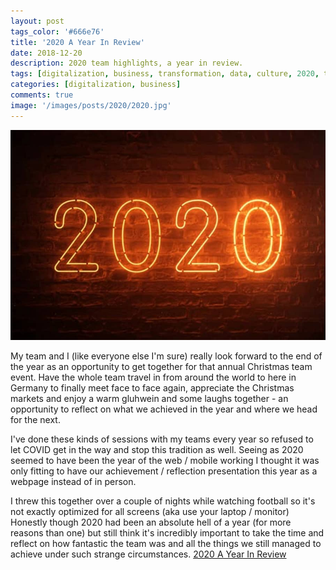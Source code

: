 ```yaml
---
layout: post
tags_color: '#666e76'
title: '2020 A Year In Review'
date: 2018-12-20
description: 2020 team highlights, a year in review.
tags: [digitalization, business, transformation, data, culture, 2020, team, review, summary, projects, digital, highlights]
categories: [digitalization, business]
comments: true
image: '/images/posts/2020/2020.jpg'
---
```

![](/images/posts/2020/2020.jpg)

My team and I (like everyone else I'm sure) really look forward to the end of the year as an opportunity to get together for that annual Christmas team event. Have the whole team travel in from around the world to here in Germany to finally meet face to face again, appreciate the Christmas markets and enjoy a warm gluhwein and some laughs together - an opportunity to reflect on what we achieved in the year and where we head for the next. 

I've done these kinds of sessions with my teams every year so refused to let COVID get in the way and stop this tradition as well. Seeing as 2020 seemed to have been the year of the web / mobile working I thought it was only fitting to have our achievement / reflection presentation this year as a webpage instead of in person.

I threw this together over a couple of nights while watching football so it's not exactly optimized for all screens (aka use your laptop / monitor) Honestly though 2020 had been an absolute hell of a year (for more reasons than one) but still think it's incredibly important to take the time and reflect on how fantastic the team was and all the things we still managed to achieve under such strange circumstances. 
[2020 A Year In Review](https://clintbird.com/year/2020/)
